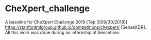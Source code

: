 # CheXpert_challenge
A baseline for CheXpert Challenge 2019 [Top 3(09/30/2019)]  
https://stanfordmlgroup.github.io/competitions/chexpert/ [SenseXDR].  
All this work was done during an internship at Sensetime.  
